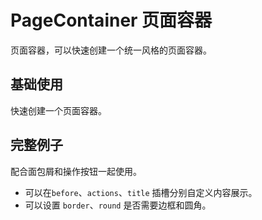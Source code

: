 <script setup>
import pageContainerBase from "./examples/pageContainer/page-container-base.vue"
import pageContainerAll from "./examples/pageContainer/page-container-all.vue"
</script>


# PageContainer 页面容器

页面容器，可以快速创建一个统一风格的页面容器。

## 基础使用

快速创建一个页面容器。

<pageContainerBase />


## 完整例子

配合面包屑和操作按钮一起使用。

+ 可以在```before```、```actions```、```title``` 插槽分别自定义内容展示。
+ 可以设置  ```border```、```round``` 是否需要边框和圆角。

<pageContainerAll />

